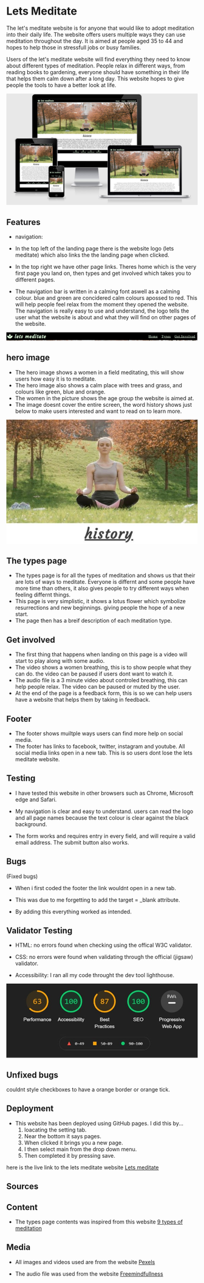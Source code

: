 # Lets Meditate
The let's meditate website is for anyone that would like to adopt meditation into their daily life. The website offers users multiple ways they can use meditation throughout the day. It is aimed at people aged 35 to 44 and hopes to help those in stressfull jobs or busy families.

Users of the let's meditate website will find everything they need to know about different types of meditation. People relax in different ways, from reading books to gardening, everyone should have something in their life that helps them calm down after a long day. This website hopes to give people the tools to have a better look at life.

![Showing the website on different devices such as a computer, laptop, tablet and phone](assets/images/am-i-responsive.JPG)

## Features

- navigation:

- In the top left of the landing page there is the website logo (lets meditate) which also links the the landing page when clicked.
- In the top right we have other page links. Theres home which is the very first page you land on, then types and get involved which takes you to different pages.
- The navigation bar is written in a calming font aswell as a calming colour. blue and green are concidered calm colours apossed to red. This will help people feel relax from the moment they opened the website.
The navigation is really easy to use and understand, the logo tells the user what the website is about and what they will find on other pages of the website.

![this image shows the nav bar](assets/images/nav-bar.JPG)

## hero image

- The hero image shows a women in a field meditating, this will show users how easy it is to meditate.
- The hero image also shows a calm place with trees and grass, and colours like green, blue and orange.
- The women in the picture shows the age group the website is aimed at.
- The image doesnt cover the entire screen, the word history shows just below to make users interested and want to read on to learn more.

![this shows the hero image](assets/images/hero-image.JPG)

## The types page

- The types page is for all the types of meditation and shows us that their are lots of ways to meditate. Everyone is differnt and some people have more time than others, it also gives people to try different ways when feeling differnt things.
- This page is very simplistic, it shows a lotus flower which symbolize resurrections and new beginnings. giving people the hope of a new start.
- The page then has a breif description of each meditation type.


## Get involved

- The first thing that happens when landing on this page is a video will start to play along with some audio.
- The video shows a women breathing, this is to show people what they can do. the video can be paused if users dont want to watch it.
- The audio file is a 3 minute video about controled breathing, this can help people relax. The video can be paused or muted by the user.
- At the end of the page is a feedback form, this is so we can help users have a website that helps them by taking in feedback. 

## Footer

- The footer shows muiltple ways users can find more help on social media.
- The footer has links to facebook, twitter, instagram and youtube. All social media links open in a new tab. This is so users dont lose the lets meditate website.

## Testing

- I have tested this website in other browsers such as Chrome, Microsoft edge and Safari.

- My navigation is clear and easy to understand. users can read the logo and all page names because the text colour is clear against the black background.

- The form works and requires entry in every field, and will require a valid email address. The submit button also works.

## Bugs

(Fixed bugs)

- When i first coded the footer the link wouldnt open in a new tab.

- This was due to me forgetting to add the target = _blank attribute.

- By adding this everything worked as intended.

## Validator Testing

- HTML: no errors found when checking using the offical W3C validator.

- CSS: no errors were found when validating through the official (jigsaw) validator.

- Accessibility: I ran all my code throught the dev tool lighthouse.

![this shows lighthouse results](assets/images/lighthouse.JPG)

## Unfixed bugs

couldnt style checkboxes to have a orange border or orange tick.

##  Deployment

- This website has been deployed using GitHub pages. I did this by...
    1. loacating the setting tab.
    2. Near the bottom it says pages.
    3. When clicked it brings you a new page.
    4. I then select main from the drop down menu.
    5. Then completed it by pressing save.

here is the live link to the lets meditate website [Lets meditate](https://jharvey125.github.io/Project-1/index.html)

## Sources

## Content

- The types page contents was inspired from this website [9 types of meditation](https://www.healthline.com/health/mental-health/types-of-meditation)

## Media

- All images and videos used are from the website [Pexels](https://www.pexels.com/)

- The audio file was used from the website [Freemindfullness](https://www.freemindfulness.org/download)